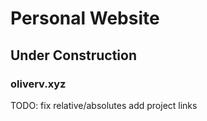 # Personal Website
## Under Construction
### oliverv.xyz

TODO:
fix relative/absolutes
add project links

